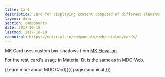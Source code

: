 ```yaml
---
title: Card
description: Card for displaying content composed of different elements.
layout: docs
section: components
date: 2017-10-19
lastmod: 2017-10-19
canonical: https://material.io/components/web/catalog/cards/
---
```


MK Card uses custom box-shadows from [MK Elevation](../elevation/).

For the rest, card's usage in Material Kit is the same as in MDC-Web.

[Learn more about MDC Card]({{ page.canonical }}).
